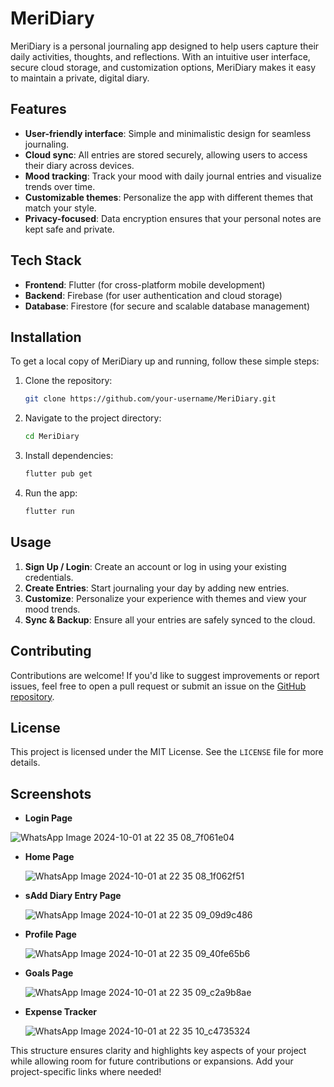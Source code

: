 # MeriDiary

MeriDiary is a personal journaling app designed to help users capture their daily activities, thoughts, and reflections. With an intuitive user interface, secure cloud storage, and customization options, MeriDiary makes it easy to maintain a private, digital diary.

## Features

- **User-friendly interface**: Simple and minimalistic design for seamless journaling.
- **Cloud sync**: All entries are stored securely, allowing users to access their diary across devices.
- **Mood tracking**: Track your mood with daily journal entries and visualize trends over time.
- **Customizable themes**: Personalize the app with different themes that match your style.
- **Privacy-focused**: Data encryption ensures that your personal notes are kept safe and private.

## Tech Stack

- **Frontend**: Flutter (for cross-platform mobile development)
- **Backend**: Firebase (for user authentication and cloud storage)
- **Database**: Firestore (for secure and scalable database management)

## Installation

To get a local copy of MeriDiary up and running, follow these simple steps:

1. Clone the repository:
   ```bash
   git clone https://github.com/your-username/MeriDiary.git
   ```
   
2. Navigate to the project directory:
   ```bash
   cd MeriDiary
   ```

3. Install dependencies:
   ```bash
   flutter pub get
   ```

4. Run the app:
   ```bash
   flutter run
   ```

## Usage

1. **Sign Up / Login**: Create an account or log in using your existing credentials.
2. **Create Entries**: Start journaling your day by adding new entries.
3. **Customize**: Personalize your experience with themes and view your mood trends.
4. **Sync & Backup**: Ensure all your entries are safely synced to the cloud.

## Contributing

Contributions are welcome! If you'd like to suggest improvements or report issues, feel free to open a pull request or submit an issue on the [GitHub repository](https://github.com/your-username/MeriDiary).

## License

This project is licensed under the MIT License. See the `LICENSE` file for more details.

## Screenshots

- **Login Page**
  
![WhatsApp Image 2024-10-01 at 22 35 08_7f061e04](https://github.com/user-attachments/assets/5640ff9a-f22a-4ab7-9d5f-16036c372f9b)

- **Home Page**
  
  ![WhatsApp Image 2024-10-01 at 22 35 08_1f062f51](https://github.com/user-attachments/assets/2b939002-5f9e-4f5e-847b-ef91439b3a5e)

- **sAdd Diary Entry Page**
  
  ![WhatsApp Image 2024-10-01 at 22 35 09_09d9c486](https://github.com/user-attachments/assets/bba94f83-256b-4ed8-aea3-42c9a443a16f)

- **Profile Page**

  ![WhatsApp Image 2024-10-01 at 22 35 09_40fe65b6](https://github.com/user-attachments/assets/6636964d-8fc0-4a19-9f3a-9bed84061adf)

- **Goals Page**
  
  ![WhatsApp Image 2024-10-01 at 22 35 09_c2a9b8ae](https://github.com/user-attachments/assets/7cea37a7-6efc-411e-b8be-75fa156aa416)

- **Expense Tracker**
  
  ![WhatsApp Image 2024-10-01 at 22 35 10_c4735324](https://github.com/user-attachments/assets/4c5daf83-32e6-4db9-8c55-26e4a041dcb3)


This structure ensures clarity and highlights key aspects of your project while allowing room for future contributions or expansions. Add your project-specific links where needed!
